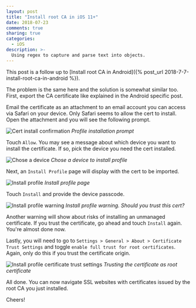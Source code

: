 ```yaml
---
layout: post
title: "Install root CA in iOS 11+"
date: 2018-07-23
comments: true
sharing: true
categories: 
  - iOS
description: >-
  Using regex to capture and parse text into objects.
---
```


This post is a follow up to [Install root CA in Android]({% post_url 2018-7-7-install-root-ca-in-android %}).

The problem is the same here and the solution is somewhat similar too. First, export the CA certificate like explained in the Android specific post.

Email the certificate as an attachment to an email account you can access via Safari on your device. Only Safari seems to allow the cert to install. Open the attachment and you will see the following prompt.

![Cert install confirmation](/images/posts/iOSSSLProfileInstallConfirmation.png)
*Profile installation prompt*

Touch `Allow`. You may see a message about which device you want to install the certificate. If so, pick the device you need the cert installed.

![Chose a device](/images/posts/iOSSSLProfileDeviceChoice.png)
*Chose a device to install profile*

Next, an `Install Profile` page will display with the cert to be imported.

![Install profile](/images/posts/iOSSSLProfileInstall.png)
*Install profile page*

Touch `Install` and provide the device passcode. 

![Install profile warning](/images/posts/iOSSSLProfileInstallWarning.png)
*Install profile warning. Should you trust this cert?*

Another warning will show about risks of installing an unmanaged certificate. If you trust the certificate, go ahead and touch `Install` again. You're almost done now.

Lastly, you will need to go to `Settings > General > About > Certificate Trust Settings` and toggle `enable full trust for root certificates`. Again, only do this if you trust the certificate origin.

![Install profile certificate trust settings](/images/posts/iOSSSLCertificateTrustSettings.png)
*Trusting the certificate as root certificate*

All done. You can now navigate SSL websites with certificates issued by the root CA you just installed.

Cheers!